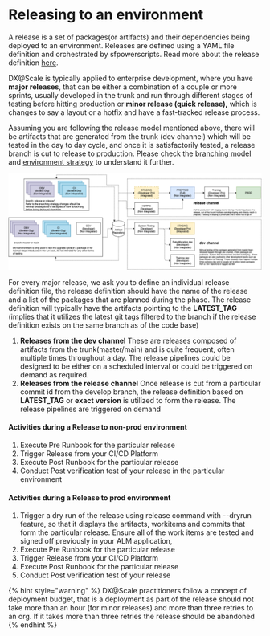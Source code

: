 # Releasing to an environment

A release is a set of packages\(or artifacts\) and their dependencies being deployed to an environment.  Releases are defined using a YAML file definition and orchestrated by sfpowerscripts. Read more about the release definition [here](https://dxatscale.gitbook.io/sfpowerscripts/commands/release).

DX@Scale is typically applied to  enterprise development, where you have **major releases**, that can be either a combination of a couple or more sprints, usually developed in the trunk and run through different stages of testing before hitting production or **minor release \(quick release\),** which is changes to say a layout or a hotfix and have a fast-tracked release process.  
  
Assuming you are following the release model mentioned above, there will be artifacts that are generated from the trunk \(dev channel\) which will be tested in the day to day cycle, and once it is satisfactorily tested, a release branch is cut to release to production.  Please check the [branching model ](../scm/branching-model/)and [environment strategy](../environment/env-strategy.md) to understand it further.   
  


![](../.gitbook/assets/environment-strategy-2-.png)

For every major release,  we ask you to define an individual release definition file, the release definition should have the name of the release and a list of the packages that are planned during the phase. The release definition will typically have the artifacts pointing to the **LATEST\_TAG**  \(implies that it utilizes the latest git tags filtered to the branch if the release definition exists on the same branch as of the code base\)

1. **Releases from the dev channel** These are releases composed of artifacts from the trunk\(master/main\) and is quite frequent, often multiple times throughout a day. The release pipelines could be designed to be either on a scheduled interval or could be triggered on demand as required.   
2. **Releases from the release channel** Once release is cut from a particular commit id from the develop branch, the release definition based on **LATEST\_TAG** or **exact version** is utilized to form the release. The release pipelines are triggered on demand

#### Activities during a Release to non-prod environment

1. Execute Pre Runbook for the particular release
2. Trigger Release from your CI/CD Platform
3. Execute Post Runbook for the particular release
4. Conduct Post verification test of your release in the particular environment

#### Activities during a Release to prod environment

1. Trigger a dry run of the release using release command with --dryrun feature, so that it displays the artifacts, workitems and commits that form the particular release. Ensure all of the work items are tested and signed off previously in your ALM application, 
2. Execute Pre Runbook for the particular release
3. Trigger Release from your CI/CD Platform
4. Execute Post Runbook for the particular release
5. Conduct Post verification test of your release

{% hint style="warning" %}
DX@Scale practitioners follow a concept of deployment budget, that is a deployment as part of the release should not take more than an hour \(for minor releases\) and more than three retries to an org. If it takes more than three retries the release should be abandoned
{% endhint %}

#### 



